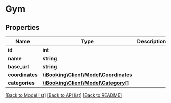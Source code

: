 # Gym

## Properties
Name | Type | Description | Notes
------------ | ------------- | ------------- | -------------
**id** | **int** |  | [optional] 
**name** | **string** |  | [optional] 
**base_url** | **string** |  | [optional] 
**coordinates** | [**\iBooking\Client\Model\Coordinates**](Coordinates.md) |  | [optional] 
**categories** | [**\iBooking\Client\Model\Category[]**](Category.md) |  | [optional] 

[[Back to Model list]](../../README.md#documentation-for-models) [[Back to API list]](../../README.md#documentation-for-api-endpoints) [[Back to README]](../../README.md)

